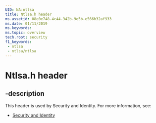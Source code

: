```yaml
---
UID: NA:ntlsa
title: Ntlsa.h header
ms.assetid: 08e0e748-4c44-342b-9e5b-e566b32af933
ms.date: 01/11/2019
ms.keywords: 
ms.topic: overview
tech.root: security
f1_keywords:
 - ntlsa
 - ntlsa/ntlsa
---
```


# Ntlsa.h header


## -description

This header is used by Security and Identity. For more information, see:

- [Security and Identity](../_security/index.md)


